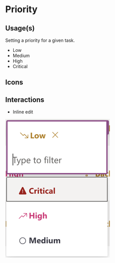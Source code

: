 # Priority

## Usage(s)

Setting a priority for a given task.

- Low
- Medium
- High
- Critical

## Icons

## Interactions

- Inline edit

![alt text](priority-dropdown.png)
